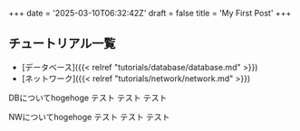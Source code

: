 +++
date = '2025-03-10T06:32:42Z'
draft = false
title = 'My First Post'
+++

## チュートリアル一覧



- [データベース]({{< relref "tutorials/database/database.md" >}})
- [ネットワーク]({{< relref "tutorials/network/network.md" >}})


DBについてhogehoge
テスト
テスト
テスト


NWについてhogehoge
テスト
テスト
テスト
